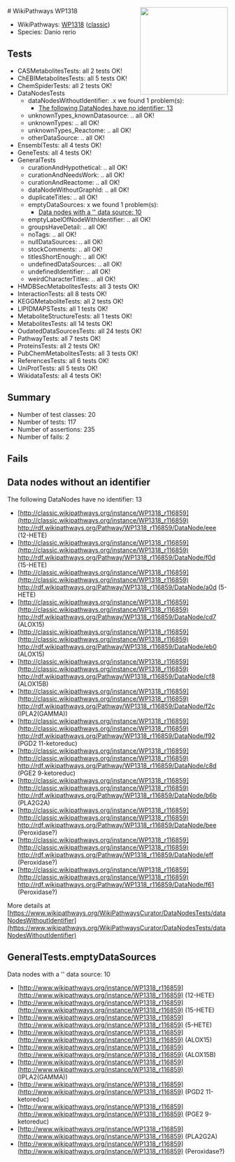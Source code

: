 <img style="float: right; width: 200px" src="https://upload.wikimedia.org/wikipedia/commons/thumb/8/83/Wplogo_with_text_500.png/640px-Wplogo_with_text_500.png" />
# WikiPathways WP1318

* WikiPathways: [WP1318](https://wikipathways.org/pathways/WP1318) ([classic](https://classic.wikipathways.org/instance/WP1318))
* Species: Danio rerio
## Tests
* CASMetabolitesTests: all 2 tests OK!
* ChEBIMetabolitesTests: all 5 tests OK!
* ChemSpiderTests: all 2 tests OK!
* DataNodesTests
    * dataNodesWithoutIdentifier: .x we found 1 problem(s):
        * [The following DataNodes have no identifier: 13](#8792c493)
    * unknownTypes_knownDatasource: .. all OK!
    * unknownTypes: .. all OK!
    * unknownTypes_Reactome: .. all OK!
    * otherDataSource: .. all OK!
* EnsemblTests: all 4 tests OK!
* GeneTests: all 4 tests OK!
* GeneralTests
    * curationAndHypothetical: .. all OK!
    * curationAndNeedsWork: .. all OK!
    * curationAndReactome: .. all OK!
    * dataNodeWithoutGraphId: .. all OK!
    * duplicateTitles: .. all OK!
    * emptyDataSources: x we found 1 problem(s):
        * [Data nodes with a '' data source: 10](#6531d9e4)
    * emptyLabelOfNodeWithIdentifier: .. all OK!
    * groupsHaveDetail: .. all OK!
    * noTags: .. all OK!
    * nullDataSources: .. all OK!
    * stockComments: .. all OK!
    * titlesShortEnough: .. all OK!
    * undefinedDataSources: .. all OK!
    * undefinedIdentifier: .. all OK!
    * weirdCharacterTitles: .. all OK!
* HMDBSecMetabolitesTests: all 3 tests OK!
* InteractionTests: all 8 tests OK!
* KEGGMetaboliteTests: all 2 tests OK!
* LIPIDMAPSTests: all 1 tests OK!
* MetaboliteStructureTests: all 1 tests OK!
* MetabolitesTests: all 14 tests OK!
* OudatedDataSourcesTests: all 24 tests OK!
* PathwayTests: all 7 tests OK!
* ProteinsTests: all 2 tests OK!
* PubChemMetabolitesTests: all 3 tests OK!
* ReferencesTests: all 6 tests OK!
* UniProtTests: all 5 tests OK!
* WikidataTests: all 4 tests OK!


## Summary

* Number of test classes: 20
* Number of tests: 117
* Number of assertions: 235
* Number of fails: 2

## Fails

<a name="8792c493" />

## Data nodes without an identifier

The following DataNodes have no identifier: 13

* [http://classic.wikipathways.org/instance/WP1318_r116859](http://classic.wikipathways.org/instance/WP1318_r116859) http://rdf.wikipathways.org/Pathway/WP1318_r116859/DataNode/eee (12-HETE)
* [http://classic.wikipathways.org/instance/WP1318_r116859](http://classic.wikipathways.org/instance/WP1318_r116859) http://rdf.wikipathways.org/Pathway/WP1318_r116859/DataNode/f0d (15-HETE)
* [http://classic.wikipathways.org/instance/WP1318_r116859](http://classic.wikipathways.org/instance/WP1318_r116859) http://rdf.wikipathways.org/Pathway/WP1318_r116859/DataNode/a0d (5-HETE)
* [http://classic.wikipathways.org/instance/WP1318_r116859](http://classic.wikipathways.org/instance/WP1318_r116859) http://rdf.wikipathways.org/Pathway/WP1318_r116859/DataNode/cd7 (ALOX15)
* [http://classic.wikipathways.org/instance/WP1318_r116859](http://classic.wikipathways.org/instance/WP1318_r116859) http://rdf.wikipathways.org/Pathway/WP1318_r116859/DataNode/eb0 (ALOX15)
* [http://classic.wikipathways.org/instance/WP1318_r116859](http://classic.wikipathways.org/instance/WP1318_r116859) http://rdf.wikipathways.org/Pathway/WP1318_r116859/DataNode/cf8 (ALOX15B)
* [http://classic.wikipathways.org/instance/WP1318_r116859](http://classic.wikipathways.org/instance/WP1318_r116859) http://rdf.wikipathways.org/Pathway/WP1318_r116859/DataNode/f2c (IPLA2(GAMMA))
* [http://classic.wikipathways.org/instance/WP1318_r116859](http://classic.wikipathways.org/instance/WP1318_r116859) http://rdf.wikipathways.org/Pathway/WP1318_r116859/DataNode/f92 (PGD2 11-ketoreduc)
* [http://classic.wikipathways.org/instance/WP1318_r116859](http://classic.wikipathways.org/instance/WP1318_r116859) http://rdf.wikipathways.org/Pathway/WP1318_r116859/DataNode/c8d (PGE2 9-ketoreduc)
* [http://classic.wikipathways.org/instance/WP1318_r116859](http://classic.wikipathways.org/instance/WP1318_r116859) http://rdf.wikipathways.org/Pathway/WP1318_r116859/DataNode/b6b (PLA2G2A)
* [http://classic.wikipathways.org/instance/WP1318_r116859](http://classic.wikipathways.org/instance/WP1318_r116859) http://rdf.wikipathways.org/Pathway/WP1318_r116859/DataNode/bee (Peroxidase?)
* [http://classic.wikipathways.org/instance/WP1318_r116859](http://classic.wikipathways.org/instance/WP1318_r116859) http://rdf.wikipathways.org/Pathway/WP1318_r116859/DataNode/eff (Peroxidase?)
* [http://classic.wikipathways.org/instance/WP1318_r116859](http://classic.wikipathways.org/instance/WP1318_r116859) http://rdf.wikipathways.org/Pathway/WP1318_r116859/DataNode/f61 (Peroxidase?)


More details at [https://www.wikipathways.org/WikiPathwaysCurator/DataNodesTests/dataNodesWithoutIdentifier](https://www.wikipathways.org/WikiPathwaysCurator/DataNodesTests/dataNodesWithoutIdentifier)

<a name="6531d9e4" />

## GeneralTests.emptyDataSources

Data nodes with a '' data source: 10

* [http://www.wikipathways.org/instance/WP1318_r116859](http://www.wikipathways.org/instance/WP1318_r116859) (12-HETE)
* [http://www.wikipathways.org/instance/WP1318_r116859](http://www.wikipathways.org/instance/WP1318_r116859) (15-HETE)
* [http://www.wikipathways.org/instance/WP1318_r116859](http://www.wikipathways.org/instance/WP1318_r116859) (5-HETE)
* [http://www.wikipathways.org/instance/WP1318_r116859](http://www.wikipathways.org/instance/WP1318_r116859) (ALOX15)
* [http://www.wikipathways.org/instance/WP1318_r116859](http://www.wikipathways.org/instance/WP1318_r116859) (ALOX15B)
* [http://www.wikipathways.org/instance/WP1318_r116859](http://www.wikipathways.org/instance/WP1318_r116859) (IPLA2(GAMMA))
* [http://www.wikipathways.org/instance/WP1318_r116859](http://www.wikipathways.org/instance/WP1318_r116859) (PGD2 11-ketoreduc)
* [http://www.wikipathways.org/instance/WP1318_r116859](http://www.wikipathways.org/instance/WP1318_r116859) (PGE2 9-ketoreduc)
* [http://www.wikipathways.org/instance/WP1318_r116859](http://www.wikipathways.org/instance/WP1318_r116859) (PLA2G2A)
* [http://www.wikipathways.org/instance/WP1318_r116859](http://www.wikipathways.org/instance/WP1318_r116859) (Peroxidase?)


